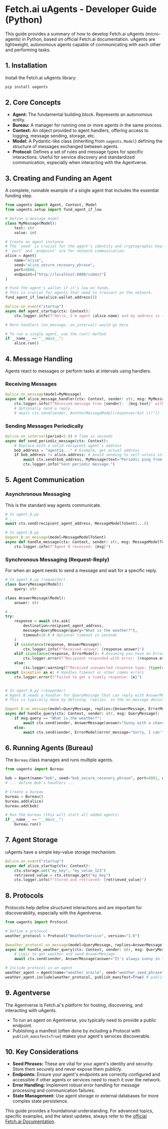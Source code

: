 # Fetch.ai uAgents - Developer Guide (Python)

This guide provides a summary of how to develop Fetch.ai uAgents (micro-agents) in Python, based on official Fetch.ai documentation. uAgents are lightweight, autonomous agents capable of communicating with each other and performing tasks.

## 1. Installation

Install the Fetch.ai uAgents library:

```bash
pip install uagents
```

## 2. Core Concepts

*   **Agent:** The fundamental building block. Represents an autonomous entity.
*   **Bureau:** A manager for running one or more agents in the same process.
*   **Context:** An object provided to agent handlers, offering access to logging, message sending, storage, etc.
*   **Model:** A Pydantic-like class (inheriting from `uagents.Model`) defining the structure of messages exchanged between agents.
*   **Protocol:** Defines a set of rules and message types for specific interactions. Useful for service discovery and standardized communication, especially when interacting with the Agentverse.

## 3. Creating and Funding an Agent

A complete, runnable example of a single agent that includes the essential funding step.

```python
from uagents import Agent, Context, Model
from uagents.setup import fund_agent_if_low

# Define a message model
class MyMessage(Model):
    text: str
    value: int

# Create an agent instance
# The 'seed' is crucial for the agent's identity and cryptographic keys. Keep it secret.
# 'port' and 'endpoint' are for network communication.
alice = Agent(
    name="alice",
    seed="alice_secure_recovery_phrase",
    port=8000,
    endpoint=["http://localhost:8000/submit"]
)

# Fund the agent's wallet if it's low on funds.
# This is crucial for agents that need to transact on the network.
fund_agent_if_low(alice.wallet.address())

@alice.on_event("startup")
async def agent_startup(ctx: Context):
    ctx.logger.info(f"Hello, I'm agent {alice.name} and my address is {alice.address}")

# More handlers (on_message, on_interval) would go here

# To run a single agent, use the run() method
if __name__ == "__main__":
    alice.run()
```

## 4. Message Handling

Agents react to messages or perform tasks at intervals using handlers.

### Receiving Messages

```python
@alice.on_message(model=MyMessage)
async def alice_message_handler(ctx: Context, sender: str, msg: MyMessage):
    ctx.logger.info(f"Received message from {sender}: '{msg.text}' with value {msg.value}")
    # Optionally send a reply
    # await ctx.send(sender, AnotherMessageModel(response="Got it!"))
```

### Sending Messages Periodically

```python
@alice.on_interval(period=5.0) # Time in seconds
async def send_periodic_message(ctx: Context):
    # Replace with a valid recipient agent's address
    bob_address = "agent1q..." # Example, get actual address
    if bob_address != alice.address: # Avoid sending to self unless intended
        await ctx.send(bob_address, MyMessage(text="Periodic ping from Alice!", value=123))
        ctx.logger.info("Sent periodic message.")
```

## 5. Agent Communication

### Asynchronous Messaging

This is the standard way agents communicate.

```python
# In agent_A.py
# ...
await ctx.send(recipient_agent_address, MessageModelToSent(...))

# In agent_B.py
@agent_B.on_message(model=MessageModelToSent)
async def handle_message(ctx: Context, sender: str, msg: MessageModelToSent):
    ctx.logger.info(f"Agent B received: {msg}")
```

### Synchronous Messaging (Request-Reply)

For when an agent needs to send a message and wait for a specific reply.

```python
# In agent_A.py (requester)
class QueryMessage(Model):
    query: str

class AnswerMessage(Model):
    answer: str

# ...
try:
    response = await ctx.ask(
        destination=recipient_agent_address,
        message=QueryMessage(query="What is the weather?"),
        timeout=10.0 # Optional timeout in seconds
    )
    if isinstance(response, AnswerMessage):
        ctx.logger.info(f"Received answer: {response.answer}")
    elif isinstance(response, ErrorModel): # Assuming you have an ErrorModel
        ctx.logger.error(f"Recipient responded with error: {response.error_message}")
    else:
        ctx.logger.warning(f"Received unexpected response type: {type(response)}")
except Exception as e: # Handles timeout or other comms errors
    ctx.logger.error(f"Failed to get a timely response: {e}")


# In agent_B.py (responder)
# Agent B needs a handler for QueryMessage that can reply with AnswerMessage or ErrorModel.
# This is typically done by defining `replies` in the on_message decorator.

@agent_B.on_message(model=QueryMessage, replies={AnswerMessage, ErrorModel})
async def handle_query(ctx: Context, sender: str, msg: QueryMessage):
    if msg.query == "What is the weather?":
        await ctx.send(sender, AnswerMessage(answer="Sunny with a chance of agents!"))
    else:
        await ctx.send(sender, ErrorModel(error_message="Sorry, I can't answer that."))
```

## 6. Running Agents (Bureau)

The `Bureau` class manages and runs multiple agents.

```python
from uagents import Bureau

bob = Agent(name="bob", seed="bob_secure_recovery_phrase", port=8001, endpoint=["http://localhost:8001/submit"])
# ... define Bob's handlers ...

# Create a bureau
bureau = Bureau()
bureau.add(alice)
bureau.add(bob)

# Run the bureau (this will start all added agents)
if __name__ == "__main__":
    bureau.run()
```

## 7. Agent Storage

uAgents have a simple key-value storage mechanism.

```python
@alice.on_event("startup")
async def alice_startup(ctx: Context):
    ctx.storage.set("my_key", "my_value_123")
    retrieved_value = ctx.storage.get("my_key")
    ctx.logger.info(f"Stored and retrieved: {retrieved_value}")
```

## 8. Protocols

Protocols help define structured interactions and are important for discoverability, especially with the Agentverse.

```python
from uagents import Protocol

# Define a protocol
weather_protocol = Protocol("WeatherService", version="1.0")

@weather_protocol.on_message(model=QueryMessage, replies=AnswerMessage)
async def handle_weather_query(ctx: Context, sender: str, msg: QueryMessage):
    # Logic to get weather and send AnswerMessage
    await ctx.send(sender, AnswerMessage(answer="It's always sunny in the Agentverse!"))

# Include protocol in an agent
weather_agent = Agent(name="weather_oracle", seed="weather_seed_phrase")
weather_agent.include(weather_protocol, publish_manifest=True) # publish_manifest for Agentverse
```

## 9. Agentverse

The Agentverse is Fetch.ai's platform for hosting, discovering, and interacting with uAgents.
*   To run an agent on Agentverse, you typically need to provide a public endpoint.
*   Publishing a manifest (often done by including a Protocol with `publish_manifest=True`) makes your agent's services discoverable.

## 10. Key Considerations

*   **Seed Phrases:** These are vital for your agent's identity and security. Store them securely and never expose them publicly.
*   **Endpoints:** Ensure your agent's endpoints are correctly configured and accessible if other agents or services need to reach it over the network.
*   **Error Handling:** Implement robust error handling for message processing and communication failures.
*   **State Management:** Use agent storage or external databases for more complex state persistence.

This guide provides a foundational understanding. For advanced topics, specific examples, and the latest updates, always refer to the [official Fetch.ai Documentation](https://fetch.ai/docs).

